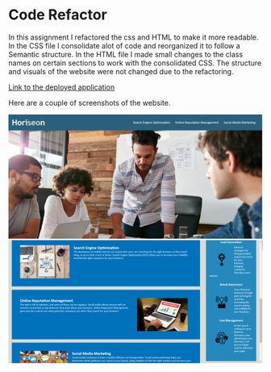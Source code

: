 # Code Refactor 

In this assignment I refactored the css and HTML to make it more readable.
In the CSS file I consolidate alot of code and reorganized it to follow a Semantic structure.
In the HTML file I made small changes to the class names on certain sections to work with the consolidated CSS.
The structure and visuals of the website were not changed due to the refactoring.

[Link to the deployed application](https://brennancoats.github.io/Challenge-1/) 

Here are a couple of screenshots of the website.

![image ](./public/Develop/assets/images/week1projectScreenshot1.png)
![image ](./public/Develop/assets/images/week1projectScreenshot2.png)
